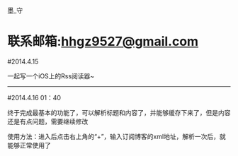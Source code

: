 墨_守


**联系邮箱:hhgz9527@gmail.com**
===============
#2014.4.15


一起写一个iOS上的Rss阅读器~

---------------
#2014.4.16      01：40


终于完成最基本的功能了，可以解析标题和内容了，并能够缓存下来了，但是内容还是有点问题，需要继续修改


使用方法：进入后点击右上角的“+”，输入订阅博客的xml地址，解析一次后，就能够正常使用了





